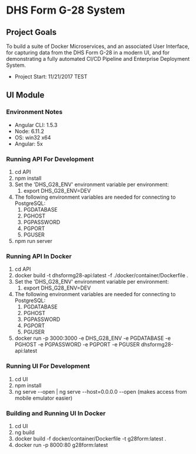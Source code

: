 # DHS Form G-28 System

## Project Goals
To build a suite of Docker Microservices, and an associated User Interface, for capturing data from the DHS Form G-28 in a modern UI, and for demonstrating a fully automated CI/CD Pipeline and Enterprise Deployment System.

- Project Start: 11/21/2017
TEST
## UI Module
### Environment Notes
- Angular CLI: 1.5.3
- Node: 6.11.2
- OS: win32 x64
- Angular: 5x

### Running API For Development
1.  cd API
1.  npm install
1.  Set the 'DHS_G28_ENV' environment variable per environment:
    1.  export DHS_G28_ENV=DEV
1.  The following environment variables are needed for connecting to PostgreSQL:
    1.  PGDATABASE
    1.  PGHOST
    1.  PGPASSWORD
    1.  PGPORT
    1.  PGUSER
1.  npm run server

### Running API In Docker
1.  cd API
1.  docker build -t dhsformg28-api:latest -f ./docker/container/Dockerfile .
1.  Set the 'DHS_G28_ENV' environment variable per environment:
    1.  export DHS_G28_ENV=DEV
1.  The following environment variables are needed for connecting to PostgreSQL:
    1.  PGDATABASE
    1.  PGHOST
    1.  PGPASSWORD
    1.  PGPORT
    1.  PGUSER
1.  docker run -p 3000:3000 -e DHS_G28_ENV -e PGDATABASE -e PGHOST -e PGPASSWORD -e PGPORT -e PGUSER dhsformg28-api:latest

### Running UI For Development
1.  cd UI
1.  npm install
1.  ng serve --open | ng serve --host=0.0.0.0 --open (makes access from mobile emulator easier)

### Building and Running UI In Docker
1.  cd UI
1.  ng build
1.  docker build -f docker/container/Dockerfile -t g28form:latest .
1.  docker run -p 8000:80 g28form:latest
